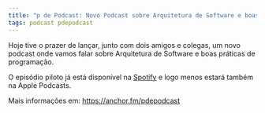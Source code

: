 ```yaml
---
title: "p de Podcast: Novo Podcast sobre Arquitetura de Software e boas práticas de programação"
tags: podcast pdepodcast
---
```


Hoje tive o prazer de lançar, junto com dois amigos e colegas, um novo podcast onde vamos falar sobre Arquitetura de Software e boas práticas de programação.

O episódio piloto já está disponível na [Spotify](https://open.spotify.com/show/1g20eCicNnqRoWlObOLZ3k) e logo menos estará também na Apple Podcasts.

Mais informações em: https://anchor.fm/pdepodcast
